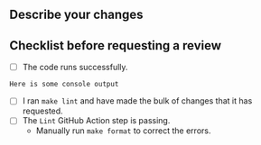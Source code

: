 <!--- Please write your PR name in the present imperative tense. Examples of that tense are: "Fix issue in the dispatcher where…", "Improve our handling of…", etc." -->
<!-- For more information on Pull Requests, you can reference here: https://success.vanillaforums.com/kb/articles/228-using-pull-requests-to-contribute -->
## Describe your changes


## Checklist before requesting a review
<!--- These are suggested things you could add, but what you add will be dependent on your repository's standards. --->
- [ ] The code runs successfully.

```
Here is some console output
```
- [ ] I ran `make lint` and have made the bulk of changes that it has requested.
- [ ] The `Lint` GitHub Action step is passing.
  - Manually run `make format` to correct the errors.
